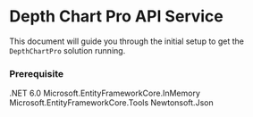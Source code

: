 # Depth Chart Pro API Service

This document will guide you through the initial setup to get the `DepthChartPro` solution running.

### Prerequisite
.NET 6.0
Microsoft.EntityFrameworkCore.InMemory
Microsoft.EntityFrameworkCore.Tools
Newtonsoft.Json

